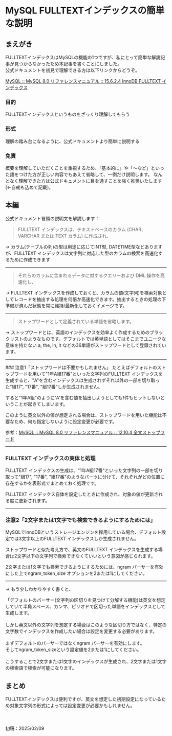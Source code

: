 # MySQL FULLTEXTインデックスの簡単な説明

## まえがき
FULLTEXTインデックスはMySQLの機能の1つですが、私にとって簡単な解説記事が見つからなかったため本記事を書くことにしました。<br>
公式ドキュメントを初見で理解できる方は以下リンクからどうぞ。

[MySQL :: MySQL 8.0 リファレンスマニュアル :: 15.6.2.4 InnoDB FULLTEXT インデックス](https://dev.mysql.com/doc/refman/8.0/ja/innodb-fulltext-index.html)

### 目的
FULLTEXTインデックスというものをざっくり理解してもらう

### 形式
理解の踏み台になるように、公式ドキュメントより簡単に説明する

### 免責
概要を理解していただくことを重視するため、「基本的に」や「～など」といった語をつけた方が正しい内容でもあえて省略して、一例だけ説明します。
なんとなく理解できた方は公式ドキュメントに目を通すことを強く推奨いたします(←自戒も込めて記載)。

## 本編
公式ドキュメント冒頭の説明文を解説します：

> FULLTEXT インデックスは、テキストベースのカラム (CHAR、VARCHAR または TEXT カラム) に作成され、

→ カラム(テーブルの列)の型は用途に応じてINT型, DATETIME型などありますが、FULLTEXT インデックスは文字列に対応した型のカラムの検索を高速化するために作成できます

<hr>

> それらのカラムに含まれるデータに対するクエリーおよび DML 操作を高速化し、

→ FULLTEXT インデックスを作成しておくと、カラムの値(文字列)を検索対象としてレコードを抽出する処理を何倍か高速化できます。抽出するときの処理の下準備が済んだ状態を常に維持/最新化しておくイメージです。

<hr>

> ストップワードとして定義されている単語を省略します。 

→ ストップワードとは、英語のインデックスを効率よく作成するためのブラックリストのようなものです。デフォルトでは英単語としてはそこまでユニークな意味を持たない a, the, in, it などの36単語がストップワードとして登録されています。

<hr>
### 注意1「ストップワードは不要かもしれません」
たとえばデフォルトのストップワードを用いて"1年A組17番"といった文字列のFULLTEXT インデックスを生成すると、"A"を含むインデックスは生成されずそれ以外の一部を切り取った"組17", "17番", "組17番"しか生成されません。

すると"1年A組"のように'A'を含む値を抽出しようとしても1件もヒットしないということが起きてしまいます。

このように英文以外の値が想定される場合は、ストップワードを用いた機能は不要なため、何も指定しないように設定変更が必要です。

参考：[MySQL :: MySQL 8.0 リファレンスマニュアル :: 12.10.4 全文ストップワード](https://dev.mysql.com/doc/refman/8.0/ja/fulltext-stopwords.html)

<hr>

### FULLTEXT インデックスの実体と処理
FULLTEXT インデックスの生成は、"1年A組17番"といった文字列の一部を切り取って"組17", "17番", "組17番"のようなパーツに分けて、それぞれがどの位置に存在するかを表形式でまとめておく処理です。

FULLTEXT インデックス自体を設定したときに作成され、対象の値が更新される度に更新されます。

<hr>

### 注意2「2文字または1文字でも検索できるようにするためには」
MySQLでInnoDBというストレージエンジンを採用している場合、デフォルト設定では3文字以上のFULLTEXT インデックスしか生成されません。

ストップワードと似た考え方で、英文のFULLTEXT インデックスを生成する場合は2文字以下の文字列で検索できなくていいという意図が感じられます。

2文字または1文字でも検索できるようにするためには、ngram パーサーを有効にした上でngram_token_size オプションを2または1にしてください。
<hr>
→ もう少しわかりやすく書くと、

 「デフォルトのパーサー(文字列の区切りを見つけて分解する機能)は英文を想定していて半角スペース、カンマ、ピリオドで区切った単語をインデックスとして生成します。
 <br><br>
しかし英文以外の文字列を想定する場合はこのような区切り方ではなく、特定の文字数でインデックスを作成したい場合は設定を変更する必要があります。
<br><br>
まずデフォルトのパーサーではなくngram パーサーを有効にします。<br>
そしてngram_token_sizeという設定値を2または1にしてください。<br><br>
こうすることで2文字または1文字のインデックスが生成され、2文字または1文字の検索語で検索が可能になります。

## まとめ
FULLTEXTインデックスは便利ですが、英文を想定した初期設定になっているため対象文字列の形式によっては設定変更が必要かもしれません。
<br><br><br><br>
初稿：2025/02/09